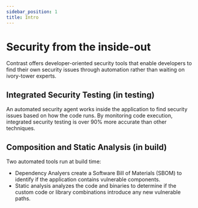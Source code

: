```yaml
---
sidebar_position: 1
title: Intro
---
```


# Security from the inside-out

Contrast offers developer-oriented security tools that enable developers to find their own security issues through automation rather than waiting on ivory-tower experts.

## Integrated Security Testing (in testing)

An automated security agent works inside the application to find security issues based on how the code runs. By monitoring code execution, integrated security testing is over 90% more accurate than other techniques.

## Composition and Static Analysis (in build)

Two automated tools run at build time:
- Dependency Analyers create a Software Bill of Materials (SBOM) to identify if the application contains vulnerable components.
- Static analysis analyzes the code and binaries to determine if the custom code or library combinations introduce any new vulnerable paths.